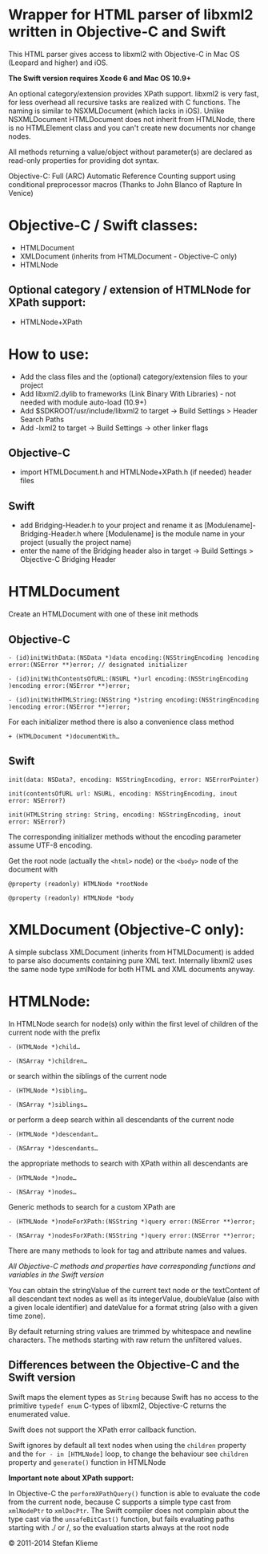 Wrapper for HTML parser of libxml2 written in Objective-C and Swift===================================================================This HTML parser gives access to libxml2 with Objective-C in Mac OS (Leopard and higher) and iOS.**The Swift version requires Xcode 6 and Mac OS 10.9+**An optional category/extension provides XPath support.libxml2 is very fast, for less overhead all recursive tasks are realized with C functions. The naming is similar to NSXMLDocument (which lacks in iOS).Unlike NSXMLDocument HTMLDocument does not inherit from HTMLNode, there is no HTMLElement class and you can't create new documents nor change nodes.All methods returning a value/object without parameter(s) are declared as read-only properties for providing dot syntax.Objective-C: Full (ARC) Automatic Reference Counting support using conditional preprocessor macros (Thanks to John Blanco of Rapture In Venice)Objective-C / Swift classes:============================- HTMLDocument- XMLDocument (inherits from HTMLDocument - Objective-C only)- HTMLNodeOptional category / extension of HTMLNode for XPath support:------------------------------------------------------------- HTMLNode+XPathHow to use:===========- Add the class files and the (optional) category/extension files to your project- Add libxml2.dylib to frameworks (Link Binary With Libraries) - not needed with module auto-load (10.9+) - Add $SDKROOT/usr/include/libxml2 to target -> Build Settings > Header Search Paths- Add -lxml2 to target ->  Build Settings -> other linker flagsObjective-C------------ import HTMLDocument.h and HTMLNode+XPath.h (if needed) header filesSwift------ add Bridging-Header.h to your project and rename it as [Modulename]-Bridging-Header.h where [Modulename] is the module name in your project (usually the project name)- enter the name of the Bridging header also in target -> Build Settings > Objective-C Bridging HeaderHTMLDocument============Create an HTMLDocument with one of these init methodsObjective-C-----------`- (id)initWithData:(NSData *)data encoding:(NSStringEncoding )encoding error:(NSError **)error; // designated initializer``- (id)initWithContentsOfURL:(NSURL *)url encoding:(NSStringEncoding )encoding error:(NSError **)error;``- (id)initWithHTMLString:(NSString *)string encoding:(NSStringEncoding )encoding error:(NSError **)error;`For each initializer method there is also a convenience class method`+ (HTMLDocument *)documentWith…`Swift-----`init(data: NSData?, encoding: NSStringEncoding, error: NSErrorPointer)``init(contentsOfURL url: NSURL, encoding: NSStringEncoding, inout error: NSError?)``init(HTMLString string: String, encoding: NSStringEncoding, inout error: NSError?)`The corresponding initializer methods without the encoding parameter assume UTF-8 encoding.Get the root node (actually the `<html>` node) or the `<body>` node of the document with `@property (readonly) HTMLNode *rootNode``@property (readonly) HTMLNode *body`XMLDocument (Objective-C only):===============================A simple subclass XMLDocument (inherits from HTMLDocument) is added to parse also documents containing pure XML text.Internally libxml2 uses the same node type xmlNode for both HTML and XML documents anyway.HTMLNode:=========In HTMLNode search for node(s) only within the first level of children of the current node with the prefix`- (HTMLNode *)child…``- (NSArray *)children…`or search within the siblings of the current node`- (HTMLNode *)sibling…``- (NSArray *)siblings…`or perform a deep search within all descendants of the current node`- (HTMLNode *)descendant…``- (NSArray *)descendants…`the appropriate methods to search with XPath within all descendants are`- (HTMLNode *)node…``- (NSArray *)nodes…`Generic methods to search for a custom XPath are`- (HTMLNode *)nodeForXPath:(NSString *)query error:(NSError **)error;``- (NSArray *)nodesForXPath:(NSString *)query error:(NSError **)error;`There are many methods to look for tag and attribute names and values.*All Objective-C methods and properties have corresponding functions and variables in the Swift version*You can obtain the stringValue of the current text node or the textContent of all descendant text nodes as well as its integerValue, doubleValue (also with a given locale identifier) and dateValue for a format string (also with a given time zone).By default returning string values are trimmed by whitespace and newline characters. The methods starting with raw return the unfiltered values.Differences between the Objective-C and the Swift version---------------------------------------------------------Swift maps the element types as `String` because Swift has no access to the primitive `typedef enum` C-types of libxml2, Objective-C returns the enumerated value.Swift does not support the XPath error callback function.Swift ignores by default all text nodes when using the `children` property and the `for - in [HTMLNode]` loop, to change the behaviour see `children` property and `generate()` function in HTMLNode**Important note about XPath support:**In Objective-C the `performXPathQuery()` function is able to evaluate the code from the current node, because C supports a simple type cast from `xmlNodePtr` to `xmlDocPtr`.The Swift compiler does not complain about the type cast via the `unsafeBitCast()` function, but fails evaluating paths starting with ./ or /, so the evaluation starts always at the root node© 2011-2014 Stefan Klieme 